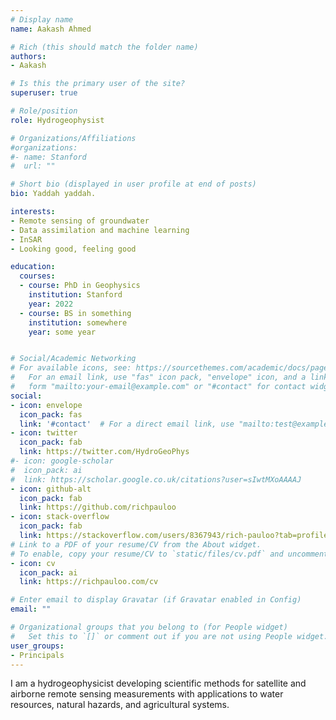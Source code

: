```yaml
---
# Display name
name: Aakash Ahmed

# Rich (this should match the folder name)
authors:
- Aakash

# Is this the primary user of the site?
superuser: true

# Role/position
role: Hydrogeophysist

# Organizations/Affiliations
#organizations:
#- name: Stanford
#  url: ""

# Short bio (displayed in user profile at end of posts)
bio: Yaddah yaddah.

interests:
- Remote sensing of groundwater
- Data assimilation and machine learning
- InSAR
- Looking good, feeling good

education:
  courses:
  - course: PhD in Geophysics
    institution: Stanford
    year: 2022
  - course: BS in something
    institution: somewhere
    year: some year


# Social/Academic Networking
# For available icons, see: https://sourcethemes.com/academic/docs/page-builder/#icons
#   For an email link, use "fas" icon pack, "envelope" icon, and a link in the
#   form "mailto:your-email@example.com" or "#contact" for contact widget.
social:
- icon: envelope
  icon_pack: fas
  link: '#contact'  # For a direct email link, use "mailto:test@example.org".
- icon: twitter
  icon_pack: fab
  link: https://twitter.com/HydroGeoPhys
#- icon: google-scholar
#  icon_pack: ai
#  link: https://scholar.google.co.uk/citations?user=sIwtMXoAAAAJ
- icon: github-alt
  icon_pack: fab
  link: https://github.com/richpauloo
- icon: stack-overflow
  icon_pack: fab
  link: https://stackoverflow.com/users/8367943/rich-pauloo?tab=profile
# Link to a PDF of your resume/CV from the About widget.
# To enable, copy your resume/CV to `static/files/cv.pdf` and uncomment the lines below.
- icon: cv
  icon_pack: ai
  link: https://richpauloo.com/cv

# Enter email to display Gravatar (if Gravatar enabled in Config)
email: ""

# Organizational groups that you belong to (for People widget)
#   Set this to `[]` or comment out if you are not using People widget.
user_groups:
- Principals
---
```


I am a hydrogeophysicist developing scientific methods for satellite and airborne remote sensing measurements with applications to water resources, natural hazards, and agricultural systems.